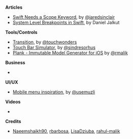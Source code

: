 
**Articles**

* [Swift Needs a Scope Keyword](http://blog.jaredsinclair.com/post/158514342165/swift-needs-a-scope-keyword), by [@jaredsinclair](https://twitter.com/jaredsinclair)
* [System Level Breakpoints in Swift](http://indiestack.com/2017/03/system-level-breakpoints-in-swift/), by Daniel Jalkut


**Tools/Controls**

* [Transition](https://github.com/Touchwonders/Transition), by [@touchwonders](https://twitter.com/touchwonders)
* [Touch Bar Simulator](https://github.com/sindresorhus/touch-bar-simulator), by [@sindresorhus](https://twitter.com/sindresorhus)
* [Plank - Immutable Model Generator for iOS](https://github.com/pinterest/plank) by [@rmalik](https://twitter.com/rmalik)

**Business**

*

**UI/UX**

* [Mobile menu inspiration](https://medium.muz.li/mobile-menu-inspiration-efce45316646#.pw9n4x9sg), by [@usemuzli](https://twitter.com/usemuzli)

**Videos**

*

**Credits**

* [Naeemshaikh90](https://github.com/naeemshaikh90), [rbarbosa](https://github.com/rbarbosa), [LisaDziuba](https://github.com/lisadziuba), [rahul-malik](https://github.com/rahul-malik)

